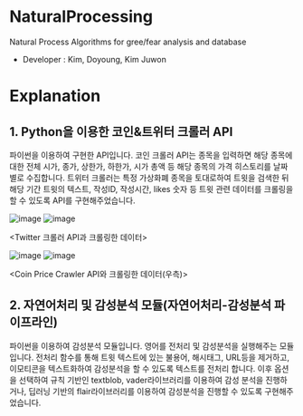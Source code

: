 # NaturalProcessing
Natural Process Algorithms for gree/fear analysis and database
- Developer : Kim, Doyoung, Kim Juwon

# Explanation
## 1. Python을 이용한 코인&트위터 크롤러 API 
파이썬을 이용하여 구현한 API입니다. 코인 크롤러 API는 종목을 입력하면 해당 종목에 대한 전체 시가, 종가, 상한가, 하한가, 시가 총액 등 해당 종목의 가격 히스토리를 날짜별로 수집합니다. 트위터 크롤러는 특정 가상화폐 종목을 토대로하여 트윗을 검색한 뒤 해당 기간 트윗의 텍스트, 작성ID, 작성시간, likes 숫자 등 트윗 관련 데이터를 크롤링을 할 수 있도록 API를 구현해주었습니다. 

![image](https://user-images.githubusercontent.com/81630351/169848576-5a5243cc-0012-4270-bf57-44cbd8a1a9e8.png)
![image](https://user-images.githubusercontent.com/81630351/169848602-7aa76de5-ae73-4c1b-8ef0-23dda7eda8cd.png)


<Twitter 크롤러 API과 크롤링한 데이터>

![image](https://user-images.githubusercontent.com/81630351/169848803-f5f24a74-a690-4829-8aba-0bd1ecda94db.png)
![image](https://user-images.githubusercontent.com/81630351/169848827-cd142f39-d1c5-4465-b3dc-397e0ed2e116.png)


<Coin Price Crawler API와 크롤링한 데이터(우측)>

## 2. 자연어처리 및 감성분석 모듈(자연어처리-감성분석 파이프라인)
파이썬을 이용하여 감성분석 모듈입니다. 영어를 전처리 및 감성분석을 실행해주는 모듈입니다. 전처리 함수를 통해 트윗 텍스트에 있는 불용어, 해시태그, URL등을 제거하고, 이모티콘을 텍스트화하여 감성분석을 할 수 있도록 텍스트를 전처리 합니다. 이후 옵션을 선택하여 규칙 기반인 textblob, vader라이브러리를 이용하여 감성 분석을 진행하거나, 딥러닝 기반의 flair라이브러리를 이용하여 감성분석을 진행할 수 있도록 구현해주었습니다.
